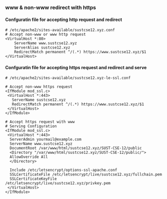  ### www & non-www redirect with https

 #### Confguratin file for accepting http request and redirect
    # /etc/apache2/sites-available/sustcse12.xyz.conf
    # Accept non-www or www http request
    <VirtualHost *:80>
        ServerName www.sustcse12.xyz
        ServerAlias sustcse12.xyz
        RedirectMatch permanent ^/(.*) https://www.sustcse12.xyz/$1
    </VirtualHost>  
  
 #### Confguratin file for accepting https request and redirect and serve
  
    # /etc/apache2/sites-available/sustcse12.xyz-le-ssl.conf
   
    # Accept non-www https request
    <IfModule mod_ssl.c>
     <VirtualHost *:443>
       ServerName sustcse12.xyz
       RedirectMatch permanent ^/(.*) https://www.sustcse12.xyz/$1
     </VirtualHost>
    </IfModule>
    
    # Accept https request with www
    # Serving Configuration
    <IfModule mod_ssl.c>
     <VirtualHost *:443>
      ServerAdmin yourmail@example.com
      ServerName www.sustcse12.xyz
      DocumentRoot /var/www/html/sustcse12.xyz/SUST-CSE-12/public
      <Directory "/var/www/html/sustcse12.xyz/SUST-CSE-12/public/">
      AllowOverride All
      </Directory>
    
      Include /etc/letsencrypt/options-ssl-apache.conf
      SSLCertificateFile /etc/letsencrypt/live/sustcse12.xyz/fullchain.pem
      SSLCertificateKeyFile /etc/letsencrypt/live/sustcse12.xyz/privkey.pem
     </VirtualHost>
    </IfModule>
    

